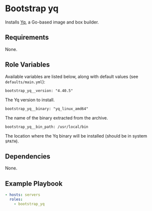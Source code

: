
# Bootstrap yq

Installs [Yq](https://www.yq.io), a Go-based image and box builder.

## Requirements

None.

## Role Variables

Available variables are listed below, along with default values (see `defaults/main.yml`):

    bootstrap_yq__version: "4.40.5"

The Yq version to install.

    bootstrap_yq__binary: "yq_linux_amd64"

The name of the binary extracted from the archive.

    bootstrap_yq__bin_path: /usr/local/bin

The location where the Yq binary will be installed (should be in system `$PATH`).

## Dependencies

None.

## Example Playbook

```yaml
- hosts: servers
  roles:
    - bootstrap_yq

```
